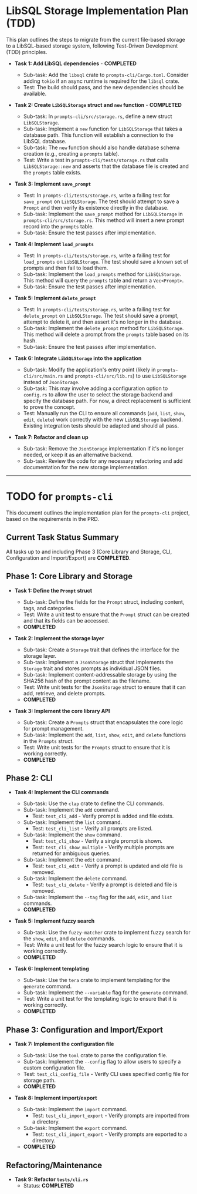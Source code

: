 # LibSQL Storage Implementation Plan (TDD)

This plan outlines the steps to migrate from the current file-based storage to a LibSQL-based storage system, following Test-Driven Development (TDD) principles.

- **Task 1: Add LibSQL dependencies** - **COMPLETED**
    - Sub-task: Add the `libsql` crate to `prompts-cli/Cargo.toml`. Consider adding `tokio` if an async runtime is required for the `libsql` crate.
    - Test: The build should pass, and the new dependencies should be available.

- **Task 2: Create `LibSQLStorage` struct and `new` function** - **COMPLETED**
    - Sub-task: In `prompts-cli/src/storage.rs`, define a new struct `LibSQLStorage`.
    - Sub-task: Implement a `new` function for `LibSQLStorage` that takes a database path. This function will establish a connection to the LibSQL database.
    - Sub-task: The `new` function should also handle database schema creation (e.g., creating a `prompts` table).
    - Test: Write a test in `prompts-cli/tests/storage.rs` that calls `LibSQLStorage::new` and asserts that the database file is created and the `prompts` table exists.

- **Task 3: Implement `save_prompt`**
    - Test: In `prompts-cli/tests/storage.rs`, write a failing test for `save_prompt` on `LibSQLStorage`. The test should attempt to save a `Prompt` and then verify its existence directly in the database.
    - Sub-task: Implement the `save_prompt` method for `LibSQLStorage` in `prompts-cli/src/storage.rs`. This method will insert a new prompt record into the `prompts` table.
    - Sub-task: Ensure the test passes after implementation.

- **Task 4: Implement `load_prompts`**
    - Test: In `prompts-cli/tests/storage.rs`, write a failing test for `load_prompts` on `LibSQLStorage`. The test should save a known set of prompts and then fail to load them.
    - Sub-task: Implement the `load_prompts` method for `LibSQLStorage`. This method will query the `prompts` table and return a `Vec<Prompt>`.
    - Sub-task: Ensure the test passes after implementation.

- **Task 5: Implement `delete_prompt`**
    - Test: In `prompts-cli/tests/storage.rs`, write a failing test for `delete_prompt` on `LibSQLStorage`. The test should save a prompt, attempt to delete it, and then assert it's no longer in the database.
    - Sub-task: Implement the `delete_prompt` method for `LibSQLStorage`. This method will delete a prompt from the `prompts` table based on its hash.
    - Sub-task: Ensure the test passes after implementation.

- **Task 6: Integrate `LibSQLStorage` into the application**
    - Sub-task: Modify the application's entry point (likely in `prompts-cli/src/main.rs` and `prompts-cli/src/lib.rs`) to use `LibSQLStorage` instead of `JsonStorage`.
    - Sub-task: This may involve adding a configuration option to `config.rs` to allow the user to select the storage backend and specify the database path. For now, a direct replacement is sufficient to prove the concept.
    - Test: Manually run the CLI to ensure all commands (`add`, `list`, `show`, `edit`, `delete`) work correctly with the new `LibSQLStorage` backend. Existing integration tests should be adapted and should all pass.

- **Task 7: Refactor and clean up**
    - Sub-task: Remove the `JsonStorage` implementation if it's no longer needed, or keep it as an alternative backend.
    - Sub-task: Review the code for any necessary refactoring and add documentation for the new storage implementation.

---

# TODO for `prompts-cli`

This document outlines the implementation plan for the `prompts-cli` project, based on the requirements in the PRD.

## Current Task Status Summary

All tasks up to and including Phase 3 (Core Library and Storage, CLI, Configuration and Import/Export) are **COMPLETED**.

## Phase 1: Core Library and Storage

- **Task 1: Define the `Prompt` struct**
    - Sub-task: Define the fields for the `Prompt` struct, including content, tags, and categories.
    - Test: Write a unit test to ensure that the `Prompt` struct can be created and that its fields can be accessed.
    - **COMPLETED**

- **Task 2: Implement the storage layer**
    - Sub-task: Create a `Storage` trait that defines the interface for the storage layer.
    - Sub-task: Implement a `JsonStorage` struct that implements the `Storage` trait and stores prompts as individual JSON files.
    - Sub-task: Implement content-addressable storage by using the SHA256 hash of the prompt content as the filename.
    - Test: Write unit tests for the `JsonStorage` struct to ensure that it can add, retrieve, and delete prompts.
    - **COMPLETED**

- **Task 3: Implement the core library API**
    - Sub-task: Create a `Prompts` struct that encapsulates the core logic for prompt management.
    - Sub-task: Implement the `add`, `list`, `show`, `edit`, and `delete` functions in the `Prompts` struct.
    - Test: Write unit tests for the `Prompts` struct to ensure that it is working correctly.
    - **COMPLETED**

## Phase 2: CLI

- **Task 4: Implement the CLI commands**
    - Sub-task: Use the `clap` crate to define the CLI commands.
    - Sub-task: Implement the `add` command.
        - Test: `test_cli_add` - Verify prompt is added and file exists.
    - Sub-task: Implement the `list` command.
        - Test: `test_cli_list` - Verify all prompts are listed.
    - Sub-task: Implement the `show` command.
        - Test: `test_cli_show` - Verify a single prompt is shown.
        - Test: `test_cli_show_multiple` - Verify multiple prompts are returned for ambiguous queries.
    - Sub-task: Implement the `edit` command.
        - Test: `test_cli_edit` - Verify a prompt is updated and old file is removed.
    - Sub-task: Implement the `delete` command.
        - Test: `test_cli_delete` - Verify a prompt is deleted and file is removed.
    - Sub-task: Implement the `--tag` flag for the `add`, `edit`, and `list` commands.
    - **COMPLETED**

- **Task 5: Implement fuzzy search**
    - Sub-task: Use the `fuzzy-matcher` crate to implement fuzzy search for the `show`, `edit`, and `delete` commands.
    - Test: Write a unit test for the fuzzy search logic to ensure that it is working correctly.
    - **COMPLETED**

- **Task 6: Implement templating**
    - Sub-task: Use the `tera` crate to implement templating for the `generate` command.
    - Sub-task: Implement the `--variable` flag for the `generate` command.
    - Test: Write a unit test for the templating logic to ensure that it is working correctly.
    - **COMPLETED**

## Phase 3: Configuration and Import/Export

- **Task 7: Implement the configuration file**
    - Sub-task: Use the `toml` crate to parse the configuration file.
    - Sub-task: Implement the `--config` flag to allow users to specify a custom configuration file.
    - Test: `test_cli_config_file` - Verify CLI uses specified config file for storage path.
    - **COMPLETED**

- **Task 8: Implement import/export**
    - Sub-task: Implement the `import` command.
        - Test: `test_cli_import_export` - Verify prompts are imported from a directory.
    - Sub-task: Implement the `export` command.
        - Test: `test_cli_import_export` - Verify prompts are exported to a directory.
    - **COMPLETED**

## Refactoring/Maintenance

- **Task 9: Refactor `tests/cli.rs`**
    - Status: **COMPLETED**